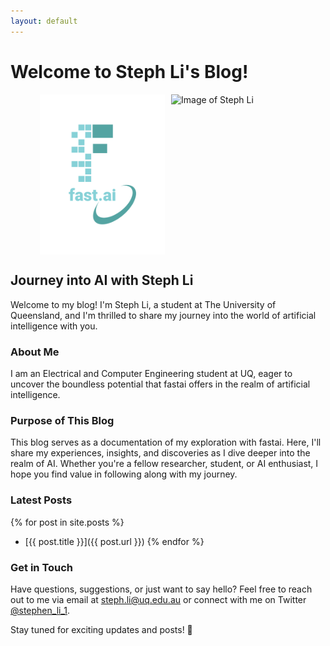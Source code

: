 ```yaml
---
layout: default
---
```


# Welcome to Steph Li's Blog!

<div style="display: flex; justify-content: center;">
    <img src="images/logo.png" alt="Image of fast.ai logo" style="width: 200px; height: auto; margin-right: 10px;">
    <img src="images/IMG_3130.HEIC" alt="Image of Steph Li" style="width: 200px; height: auto;">
</div>

## Journey into AI with Steph Li

Welcome to my blog! I'm Steph Li, a student at The University of Queensland, and I'm thrilled to share my journey into the world of artificial intelligence with you. 

### About Me

I am an Electrical and Computer Engineering student at UQ, eager to uncover the boundless potential that fastai offers in the realm of artificial intelligence.

### Purpose of This Blog

This blog serves as a documentation of my exploration with fastai. Here, I'll share my experiences, insights, and discoveries as I dive deeper into the realm of AI. Whether you're a fellow researcher, student, or AI enthusiast, I hope you find value in following along with my journey.

### Latest Posts

{% for post in site.posts %}
- [{{ post.title }}]({{ post.url }})
{% endfor %}

### Get in Touch

Have questions, suggestions, or just want to say hello? Feel free to reach out to me via email at [steph.li@uq.edu.au](mailto:steph.li@uq.edu.au) or connect with me on Twitter [@stephen_li_1](https://twitter.com/stephen_li_1).

Stay tuned for exciting updates and posts! 🚀


